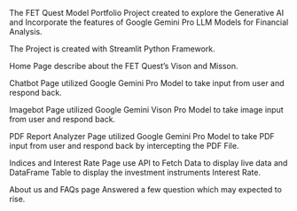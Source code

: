 The FET Quest Model Portfolio Project created to explore the Generative AI and Incorporate the features of Google Gemini Pro LLM Models for Financial Analysis.

The Project is created with Streamlit Python Framework.

Home Page describe about the FET Quest’s Vison and Misson.

Chatbot Page utilized Google Gemini Pro Model to take input from user and respond back.

Imagebot Page utilized Google Gemini Vison Pro Model to take image input from user and respond back.

PDF Report Analyzer Page utilized Google Gemini Pro Model to take PDF input from user and respond back by intercepting the PDF File.

Indices and Interest Rate Page use API to Fetch Data to display live data and DataFrame Table to display the investment instruments Interest Rate.

About us and FAQs page Answered a few question which may expected to rise.
